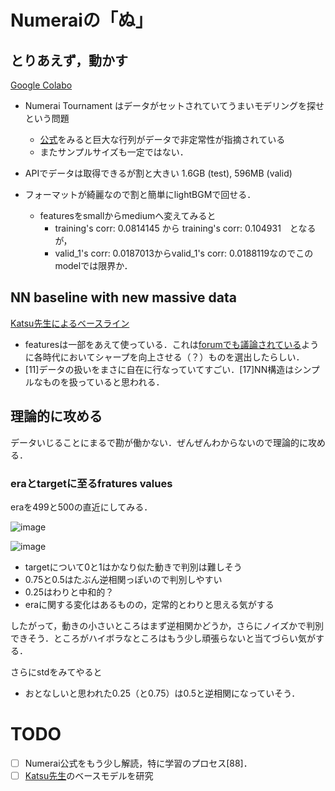 # Numeraiの「ぬ」

## とりあえず，動かす

[Google Colabo](https://colab.research.google.com/drive/14SBWzHIEIOzqe2htBwM7bKhH1fyePLG6#scrollTo=ZMN38IYm0Z_u)

* Numerai Tournament はデータがセットされていてうまいモデリングを探せという問題
  * [公式](https://github.com/numerai/example-scripts)をみると巨大な行列がデータで非定常性が指摘されている
  * またサンプルサイズも一定ではない．

* APIでデータは取得できるが割と大きい 1.6GB (test), 596MB (valid)
* フォーマットが綺麗なので割と簡単にlightBGMで回せる．
  * featuresをsmallからmediumへ変えてみると
    *  training's corr: 0.0814145 から training's corr: 0.104931　となるが，
    *  valid_1's corr: 0.0187013からvalid_1's corr: 0.0188119なのでこのmodelでは限界か．

## NN baseline with new massive data
[Katsu先生によるベースライン](https://www.kaggle.com/code/code1110/numerai-nn-baseline-with-new-massive-data)

* featuresは一部をあえて使っている．これは[forumでも議論されている](https://forum.numer.ai/t/feature-selection-with-borutashap/4145)ように各時代においてシャープを向上させる（？）ものを選出したらしい．
* [11]データの扱いをまさに自在に行なっていてすごい．[17]NN構造はシンプルなものを扱っていると思われる．

## 理論的に攻める

データいじることにまるで勘が働かない．ぜんぜんわからないので理論的に攻める．

### eraとtargetに至るfratures values

eraを499と500の直近にしてみる．

![image](https://user-images.githubusercontent.com/102901806/171988856-1c71adb4-8f1a-49da-83f9-8b95bbc307f1.png)

![image](https://user-images.githubusercontent.com/102901806/171988868-83157679-dd6a-41eb-8aeb-316564a3c7e3.png)

* targetについて0と1はかなり似た動きで判別は難しそう
* 0.75と0.5はたぶん逆相関っぽいので判別しやすい
* 0.25はわりと中和的？
* eraに関する変化はあるものの，定常的とわりと思える気がする

したがって，動きの小さいところはまず逆相関かどうか，さらにノイズかで判別できそう．ところがハイボラなところはもう少し頑張らないと当てづらい気がする．

さらにstdをみてやると
* おとなしいと思われた0.25（と0.75）は0.5と逆相関になっていそう．




# TODO

- [ ] Numerai公式をもう少し解読，特に学習のプロセス[88]．
- [ ] [Katsu先生](https://www.kaggle.com/code/code1110/numerai-nn-baseline-with-new-massive-data)のベースモデルを研究
